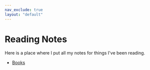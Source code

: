 ```yaml
---
nav_exclude: true
layout: "default"
---
```


# Reading Notes
Here is a place where I put all my notes for things I've been reading.

* [Books](./books/)